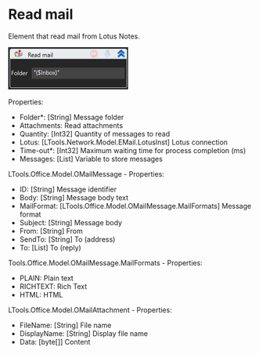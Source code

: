 # Read mail

Element that read mail from Lotus Notes.

![](<../../../../.gitbook/assets/image (296).png>)

Properties:

* Folder\*: \[String] Message folder
* Attachments: Read attachments
* Quantity: \[Int32] Quantity of messages to read
* Lotus: \[LTools.Network.Model.EMail.LotusInst] Lotus connection
* Time-out\*: \[Int32] Maximum waiting time for process completion (ms)
* Messages: \[List] Variable to store messages

LTools.Office.Model.OMailMessage - Properties:

* ID: \[String] Message identifier
* Body: \[String] Message body text
* MailFormat: \[LTools.Office.Model.OMailMessage.MailFormats] Message format
* Subject: \[String] Message body
* From: \[String] From
* SendTo: \[String] To (address)
* To: \[List] To (reply)

Tools.Office.Model.OMailMessage.MailFormats - Properties:

* PLAIN: Plain text
* RICHTEXT: Rich Text
* HTML: HTML

LTools.Office.Model.OMailAttachment - Properties:

* FileName: \[String] File name
* DisplayName: \[String] Display file name
* Data: \[byte\[]] Content

